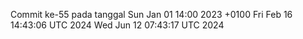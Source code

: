 Commit ke-55 pada tanggal Sun Jan 01 14:00 2023 +0100
Fri Feb 16 14:43:06 UTC 2024
Wed Jun 12 07:43:17 UTC 2024
